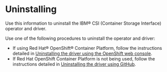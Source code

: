 # Uninstalling

Use this information to uninstall the IBM® CSI (Container Storage Interface) operator and driver.

Use one of the following procedures to uninstall the operator and driver:

-   If using Red Hat® OpenShift® Container Platform, follow the instructions detailed in [Uninstalling the driver using the OpenShift web console](csi_ug_uninstall_openshift.md).
-   If Red Hat OpenShift Container Platform is not being used, follow the instructions detailed in [Uninstalling the driver using GitHub](csi_ug_uninstall_github.md).



